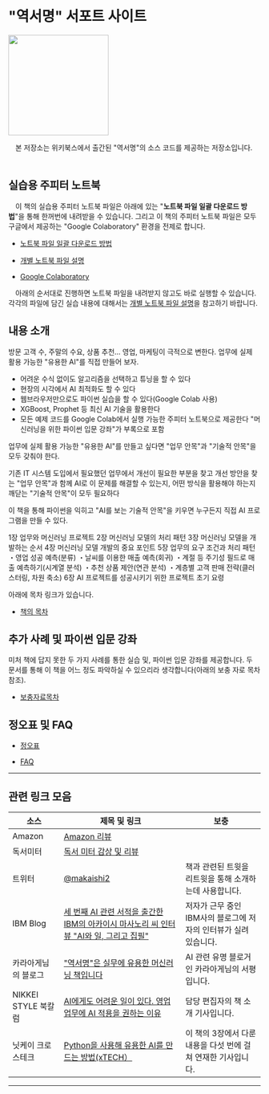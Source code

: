 # "역서명" 서포트 사이트 

<div align="left">
<img src="images/hyoshi.jpg" width="200">
</div>

　본 저장소는 위키북스에서 출간된 "역서명"의 소스 코드를 제공하는 저장소입니다.
　
## 실습용 주피터 노트북
 
　이 책의 실습용 주피터 노트북 파일은 아래에 있는 "**노트북 파일 일괄 다운로드 방법**"을 통해 한꺼번에 내려받을 수 있습니다. 그리고 이 책의 주피터 노트북 파일은 모두 구글에서 제공하는 "Google Colaboratory" 환경을 전제로 합니다.
   
* [노트북 파일 일괄 다운로드 방법](refs/download.md)
 
* [개별 노트북 파일 설명](refs/notebooks.md)

* [Google Colaboratory](https://colab.research.google.com/notebooks/welcome.ipynb?hl=ko)


　아래의 순서대로 진행하면 노트북 파일을 내려받지 않고도 바로 실행할 수 있습니다. 각각의 파일에 담긴 실습 내용에 대해서는 [개별 노트북 파일 설명](refs/notebooks.md)을 참고하기 바랍니다.


## 내용 소개

방문 고객 수, 주말의 수요, 상품 추천...
영업, 마케팅이 극적으로 변한다.
업무에 실제 활용 가능한 "유용한 AI"를 직접 만들어 보자.

* 어려운 수식 없이도 알고리즘을 선택하고 튜닝을 할 수 있다
* 현장의 시각에서 AI 최적화도 할 수 있다
* 웹브라우저만으로도 파이썬 실습을 할 수 있다(Google Colab 사용)
* XGBoost, Prophet 등 최신 AI 기술을 활용한다
* 모든 예제 코드를 Google Colab에서 실행 가능한 주피터 노트북으로 제공한다
"머신러닝을 위한 파이썬 입문 강좌"가 부록으로 포함

업무에 실제 활용 가능한 "유용한 AI"를 만들고 싶다면
"업무 안목"과 "기술적 안목"을 모두 갖춰야 한다.

기존 IT 시스템 도입에서 필요했던 
업무에서 개선이 필요한 부분을 찾고 개선 방안을 찾는 "업무 안목"과 함께
AI로 이 문제를 해결할 수 있는지, 어떤 방식을 활용해야 하는지 깨닫는
"기술적 안목"이 모두 필요하다


이 책을 통해 파이썬을 익히고 "AI를 보는 기술적 안목"을 키우면
누구든지 직접 AI 프로그램을 만들 수 있다.

1장  업무와 머신러닝 프로젝트
2장  머신러닝 모델의 처리 패턴
3장  머신러닝 모델을 개발하는 순서
4장  머신러닝 모델 개발의 중요 포인트
5장  업무의 요구 조건과 처리 패턴
・영업 성공 예측(분류)
・날씨를 이용한 매출 예측(회귀)
・계절 등 주기성 필드로 매출 예측하기(시계열 분석)
・추천 상품 제안(연관 분석)
・계층별 고객 판매 전략(클러스터링, 차원 축소)
6장  AI 프로젝트를 성공시키기 위한 프로젝트 초기 요령


아래에 목차 링크가 있습니다.

* [책의 목차](refs/index.md)

## 추가 사례 및 파이썬 입문 강좌
미처 책에 답지 못한 두 가지 사례를 통한 실습 및, 파이썬 입문 강좌를 제공합니다. 두 문서를 통해 이 책을 어느 정도 파악하실 수 있으리라 생각합니다(아래의 보충 자로 목차 참조).

* [보충자료목차](docs/補足資料目次.md)  


## 정오표 및 FAQ

<!---
* [Notebook補足情報](notebook-ref.md)
-->  

* [정오표](refs/errors.md)

* [FAQ](refs/faqs.md)


***
## 관련 링크 모음

|소스  |제목 및 링크  |보충|
|---|---|---|
|Amazon|[Amazon 리뷰](https://www.amazon.co.jp/product-reviews/4296106961/)||
|독서미터|[독서 미터 감상 및 리뷰](https://bookmeter.com/books/16410328)||
|트위터|[@makaishi2](https://twitter.com/makaishi2)|책과 관련된 트윗을 리트윗을 통해 소개하는데 사용합니다.|
|IBM Blog|[세 번째 AI 관련 서적을 출간한 IBM의 아카이시 마사노리 씨 인터뷰 "AI와 일, 그리고 집필"](https://www.ibm.com/blogs/solutions/jp-ja/data_science_and_ai_akaishi-san/)|저자가 근무 중인 IBM사의 블로그에 저자의 인터뷰가 실려 있습니다.|
|카라아게님의 블로그|["역서명"은 실무에 유용한 머신러닝 책입니다](https://karaage.hatenadiary.jp/entry/2020/08/19/073000)|AI 관련 유명 블로거인 카라아게님의 서평입니다.|
|NIKKEI STYLE 북칼럼|[AI에게도 어려운 일이 있다. 영업 업무에 AI 적용을 권하는 이유](https://style.nikkei.com/article/DGXMZO63178800Y0A820C2000000/)|담당 편집자의 책 소개 기사입니다.|
|닛케이 크로스테크|[Python을 사용해 유용한 AI를 만드는 방법(xTECH）](https://xtech.nikkei.com/atcl/nxt/column/18/01408/)|이 책의 3장에서 다룬 내용을 다섯 번에 걸쳐 연재한 기사입니다.|

***